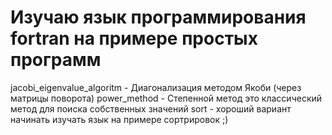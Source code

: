 # Изучаю язык программирования fortran на примере простых программ
jacobi_eigenvalue_algoritm - Диагонализация методом Якоби (через матрицы поворота)
power_method - Степенной метод это классический метод для поиска собственных значений
sort - хороший вариант начинать изучать язык на примере сортрировок ;)
